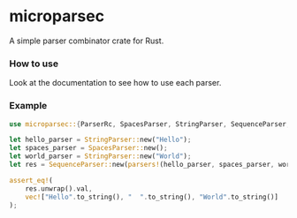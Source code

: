 # microparsec

A simple parser combinator crate for Rust.

### How to use
Look at the documentation to see how to use each parser.

### Example
```rust
use microparsec::{ParserRc, SpacesParser, StringParser, SequenceParser, StringParserT, ContextParserT, parsers};

let hello_parser = StringParser::new("Hello");
let spaces_parser = SpacesParser::new();
let world_parser = StringParser::new("World");
let res = SequenceParser::new(parsers!(hello_parser, spaces_parser, world_parser)).parse("Hello  World");

assert_eq!(
    res.unwrap().val,
    vec!["Hello".to_string(), "  ".to_string(), "World".to_string()]
);
```
